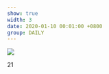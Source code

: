 ```yaml
---
show: true
width: 3
date: 2020-01-10 00:01:00 +0800
group: DAILY
---
```

<div>
  <img src="{{ 'assets/images/etc/daily2.jpg' | relative_url }}" class="img-fluid rounded" >
  <div class="card-body">
    <p class="card-text">
      21
    </p>
  </div>
</div>
